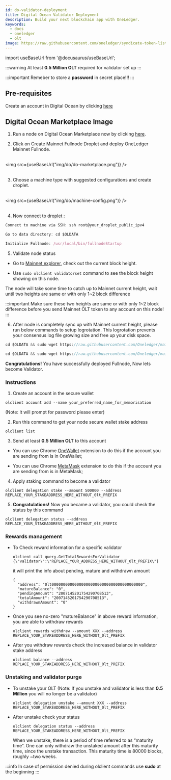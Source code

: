 ```yaml
---
id: do-validator-deployment
title: Digital Ocean Validator Deployment
description: Build your next blockchain app with OneLedger.
keywords:
  - docs
  - oneledger
  - olt
image: https://raw.githubusercontent.com/oneledger/syndicate-token-list/master/logo.svg
---
```


import useBaseUrl from '@docusaurus/useBaseUrl';

:::warning
At least **0.5 Million OLT** required for validator set up
:::

:::important
Remeber to store a **password** in secret place!!!
:::

## Pre-requisites

Create an account in Digital Ocean by clicking [here](https://www.digitalocean.com/)

## Digital Ocean Marketplace Image

1. Run a node on Digital Ocean Marketplace now by clicking [here](https://marketplace.digitalocean.com/apps/mainnet-fullnode).

2. Click on Create Mainnet Fullnode Droplet and deploy OneLedger Mainnet Fullnode.<br/><br/>

<img src={useBaseUrl("img/do/do-marketplace.png")} /><br/><br/>

3. Choose a machine type with suggested configurations and create droplet.<br/><br/>

<img src={useBaseUrl("img/do/machine-config.png")} /><br/><br/>

4. Now connect to droplet :

  ```js
  Connect to machine via SSH: ssh root@your_droplet_public_ipv4

  Go to data directory: cd $OLDATA

  Initialize Fullnode: /usr/local/bin/fullnodeStartup
  ```

5. Validate node status

- Go to [Mainnet explorer](https://mainnet-explorer.oneledger.network/), check out the current block height.

- Use `sudo olclient validatorset` command to see the block height showing on this node.

The node will take some time to catch up to Mainnet current height, wait until two heights are same or with only 1~2 block difference

:::important
Make sure these two heights are same or with only 1~2 block difference before you send Mainnet OLT token to any account on this node!
:::

6. After node is completely sync up with Mainnet current height, please run below commands to setup logrotation. This logrotation prevents your consensus log file growing size and free up your disk space.

```js
cd $OLDATA && sudo wget https://raw.githubusercontent.com/Oneledger/mainnet-genesis/master/logrotate-setup/logrotate.sh && sudo chmod +x $OLDATA/logrotate.sh && sudo $OLDATA/logrotate.sh && sudo rm $OLDATA/logrotate.sh
```

```js
cd $OLDATA && sudo wget https://raw.githubusercontent.com/Oneledger/mainnet-genesis/master/logrotate-setup/clean_log_files.sh && sudo chmod +x $OLDATA/clean_log_files.sh && sudo $OLDATA/clean_log_files.sh
```

**Congratulations!** You have successfully deployed Fullnode, Now lets become Validator.

### Instructions

1. Create an account in the secure wallet

  `olclient account add --name your_preferred_name_for_memorisation`
  
  (Note: It will prompt for password please enter)

2. Run this command to get your node secure wallet stake address

  `olclient list`

3. Send at least **0.5 Million OLT** to this account

-  You can use Chrome [OneWallet](https://chrome.google.com/webstore/detail/onewallet-kratos-mainnet/bbmdccojdbpcpmoadenplnoncfcijgkn?hl=en) extension to do this if the account you are sending from is in OneWallet;

-  You can use Chrome [MetaMask](https://metamask.io/) extension to do this if the account you are sending from is in MetaMask;

4. Apply staking command to become a validator

  `olclient delegation stake --amount 500000 --address REPLACE_YOUR_STAKEADDRESS_HERE_WITHOUT_0lt_PREFIX`

5. **Congratulations!** Now you became a validator, you could check the status by this command

  `olclient delegation status --address REPLACE_YOUR_STAKEADDRESS_HERE_WITHOUT_0lt_PREFIX`

### Rewards management

- To Check reward information for a specific validator

  `olclient call query.GetTotalRewardsForValidator {\"validator\":\"REPLACE_YOUR_ADDRESS_HERE_WITHOUT_0lt_PREFIX\"}`

  it will print the info about pending, mature and withdrawn amount
  ```
  {
    "address": "0lt0000000000000000000000000000000000000000",
    "matureBalance": "0",
    "pendingAmount": "2007145201754290708513",
    "totalAmount": "2007145201754290708513",
    "withdrawnAmount": "0"
  }
  ```

- Once you see no-zero "matureBalance" in above reward information, you are able to withdraw rewards

  `olclient rewards withdraw --amount XXX --address REPLACE_YOUR_STAKEADDRESS_HERE_WITHOUT_0lt_PREFIX`

- After you withdraw rewards check the increased balance in validator stake address

  `olclient balance --address REPLACE_YOUR_STAKEADDRESS_HERE_WITHOUT_0lt_PREFIX`

### Unstaking and validator purge

- To unstake your OLT (Note: If you unstake and validator is less than **0.5 Million** you will no longer be a validator)

  `olclient delegation unstake --amount XXX --address REPLACE_YOUR_STAKEADDRESS_HERE_WITHOUT_0lt_PREFIX`

- After unstake check your status

  `olclient delegation status --address REPLACE_YOUR_STAKEADDRESS_HERE_WITHOUT_0lt_PREFIX`

  When we unstake, there is a period of time referred to as “maturity time”. One can only withdraw the unstaked amount after this maturity time, since the unstake transaction. This maturity time is 80000 blocks, roughly ~two weeks.

:::info
In case of permission denied during olclient commands use **sudo** at the beginning
:::